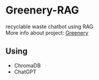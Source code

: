 # Greenery-RAG
recyclable waste chatbot using RAG
<br>
More info about project: [Greenery](https://github.com/bkk21/Greenery)

## Using
- ChromaDB
- ChatGPT

